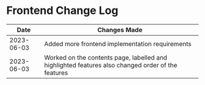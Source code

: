 # Frontend Change Log

| Date       | Changes Made                            |
|------------|-----------------------------------------|
| 2023-06-03 | Added more frontend implementation requirements |
| 2023-06-03 | Worked on the contents page,  labelled and highlighted features also changed order of the features |
